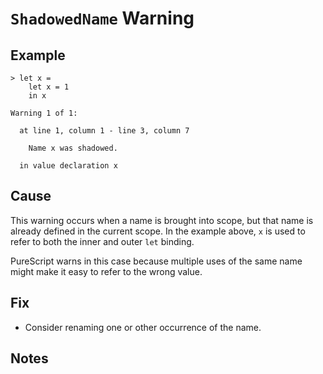 # `ShadowedName` Warning

## Example

```
> let x =
    let x = 1
    in x

Warning 1 of 1:

  at line 1, column 1 - line 3, column 7

    Name x was shadowed.

  in value declaration x
```

## Cause

This warning occurs when a name is brought into scope, but that name is already defined in the current scope. In the example above, `x` is used to refer to both the inner and outer `let` binding.

PureScript warns in this case because multiple uses of the same name might make it easy to refer to the wrong value.

## Fix

- Consider renaming one or other occurrence of the name.

## Notes
